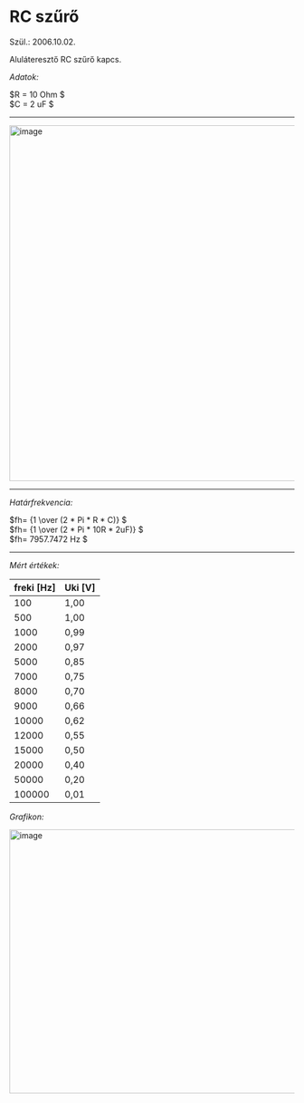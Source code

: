 # RC szűrő

Szül.: 2006.10.02.   

Aluláteresztő RC szűrő kapcs. 

*Adatok:*  

$R = 10 Ohm $   
$C = 2 uF $   

---   

<img width="1255" height="628" alt="image" src="https://github.com/user-attachments/assets/109b3b8b-fd94-43fa-9f5a-25eae68e713a" />   

---   

*Határfrekvencia:*   
   
$fh= {1 \over (2 * Pi * R * C)} $   
$fh= {1 \over (2 * Pi * 10R * 2uF)} $   
$fh= 7957.7472 Hz $

---   

*Mért értékek:*

|freki [Hz]	| Uki [V] |
|-----------|----------|
100	| 1,00 |
500	| 1,00 |
1000 |	0,99 |
2000 |	0,97 |
5000 |	0,85 |
7000 |	0,75 | 
8000 |	0,70 |
9000 |	0,66 |
10000 |	0,62 |
12000 |	0,55 |
15000 |	0,50 |
20000 |	0,40 |
50000 |	0,20 |
100000 |	0,01 |

*Grafikon:*

<img width="751" height="466" alt="image" src="https://github.com/user-attachments/assets/73736819-dd99-4482-9b57-87669075f41f" />   


